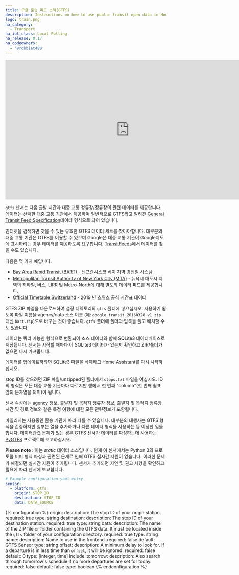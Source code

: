 ```yaml
---
title: 구글 운송 피드 스펙(GTFS)
description: Instructions on how to use public transit open data in Home Assistant.
logo: train.png
ha_category:
  - Transport
ha_iot_class: Local Polling
ha_release: 0.17
ha_codeowners:
  - '@robbiet480'
---
```


<div class='videoWrapper'>
<iframe width="776" height="437" src="https://www.youtube.com/embed/xFJ4Q6MB8A8" frameborder="0" allow="accelerometer; autoplay; encrypted-media; gyroscope; picture-in-picture" allowfullscreen></iframe>
</div>

`gtfs` 센서는 다음 출발 시간과 대중 교통 정류장/정류장의 관련 데이터를 제공합니다. 데이터는 선택한 대중 교통 기관에서 제공하며 일반적으로 GTFS라고 알려진 [General Transit Feed Specification](https://developers.google.com/transit/gtfs/)데이터 형식으로 되어 있습니다.

인터넷을 검색하면 찾을 수 있는 유효한 GTFS 데이터 세트를 찾아야합니다. 대부분의 대중 교통 기관은 GTFS를 이용할 수 있으며 Google은 대중 교통 기관이 Google지도에 표시하려는 경우 데이터를 제공하도록 요구합니다. [TransitFeeds](https://transitfeeds.com/feeds)에서 데이터를 찾을 수도 있습니다.

다음은 몇 가지 예입니다.

- [Bay Area Rapid Transit (BART)](https://www.bart.gov/schedules/developers/gtfs) - 샌프란시스코 베이 지역 경전철 시스템.
- [Metropolitan Transit Authority of New York City (MTA)](http://web.mta.info/developers/) - 뉴욕시 대도시 지역의 지하철, 버스, LIRR 및 Metro-North에 대해 별도의 데이터 피드를 제공합니다.
- [Official Timetable Switzerland](https://opentransportdata.swiss/en/dataset/timetable-2019-gtfs) - 2019 년 스위스 공식 시간표 데이터

GTFS ZIP 파일을 다운로드하여 설정 디렉토리의 `gtfs` 폴더에 넣으십시오. 사용하기 쉽도록 파일 이름을 agency/data 소스 이름 (예: `google_transit_20160328_v1.zip` 대신 `bart.zip`)으로 바꾸는 것이 좋습니다. `gtfs` 폴더에 폴더의 압축을 풀고 배치할 수 도 있습니다.

데이터는 쿼리 가능한 형식으로 변환되어 소스 데이터와 함께 SQLite3 데이터베이스로 저장됩니다. 센서는 시작할 때마다 이 SQLite3 데이터가 있는지 확인하고 ZIP/폴더가 없으면 다시 가져옵니다.

데이터를 업데이트하려면 SQLite3 파일을 삭제하고 Home Assistant를 다시 시작하십시오.

stop ID를 찾으려면 ZIP 파일/unzipped된 폴더에서 `stops.txt` 파일을 여십시오. ID의 형식은 모든 대중 교통 기관마다 다르지만 행에서 첫 번째 "column"(첫 번째 쉼표 앞의 문자열을 의미)이 됩니다.

센서 속성에는 agency 정보, 출발지 및 목적지 정류장 정보, 출발지 및 목적지 정류장 시간 및 경로 정보와 같은 특정 여행에 대한 모든 관련정보가 포함됩니다.

마일리지는 사용중인 환승 기관에 따라 다를 수 있습니다. 대부분의 대행사는 GTFS 형식을 존중하지만 일부는 열을 추가하거나 다른 데이터 형식을 사용하는 등 이상한 일을 합니다. 데이터관련 문제가 있는 경우 GTFS 센서가 데이터를 파싱하는데 사용하는 [PyGTFS](https://github.com/jarondl/pygtfs) 프로젝트에 보고하십시오.

**Please note** : 이는 _static_ 데이터 소스입니다. 현재 이 센서에서는 Python 3의 프로토콜 버퍼 형식 파싱과 관련된 문제로 인해 GTFS 실시간 지원이 없습니다. 이러한 문제가 해결되면 실시간 지원이 추가됩니다. 센서가 추가되면 지연 및 권고 사항을 확인하고 필요에 따라 센서에 보고합니다.

```yaml
# Example configuration.yaml entry
sensor:
  - platform: gtfs
    origin: STOP_ID
    destination: STOP_ID
    data: DATA_SOURCE
```

{% configuration %}
origin:
  description: The stop ID of your origin station.
  required: true
  type: string
destination:
  description: The stop ID of your destination station.
  required: true
  type: string
data:
  description: The name of the ZIP file or folder containing the GTFS data. It must be located inside the `gtfs` folder of your configuration directory.
  required: true
  type: string
name:
  description: Name to use in the frontend.
  required: false
  default: GTFS Sensor
  type: string
offset:
  description: A minimum delay to look for. If a departure is in less time than `offset`, it will be ignored.
  required: false
  default: 0
  type: [integer, time]
include_tomorrow:
  description: Also search through tomorrow's schedule if no more departures are set for today.
  required: false
  default: false
  type: boolean
{% endconfiguration %}
